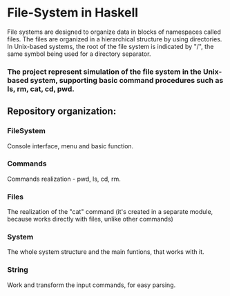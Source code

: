 # File-System in Haskell

File systems are designed to organize data in blocks of namespaces called files. The files are organized in a hierarchical structure by using directories. In Unix-based systems, the root of the file system is indicated by "/", the same symbol being used for a directory separator.

### The project represent simulation of the file system in the Unix-based system, supporting basic command procedures such as ls, rm, cat, cd, pwd.

## Repository organization:

### FileSystem
Console interface, menu and basic function.
### Commands
Commands realization - pwd, ls, cd, rm.
### Files
The realization of the "cat" command (it's created in a separate module, because works directly with files, unlike other commands)
### System
The whole system structure and the main funtions, that works with it.
### String
Work and transform the input commands, for easy parsing.
